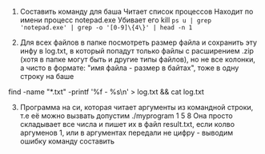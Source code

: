 1. Составить команду для баша Читает список процессов Находит по имени процесс notepad.exe Убивает его
kill `ps u | grep 'notepad.exe' | grep -o '[0-9]\{4\}' | head -n 1`

2. Для всех файлов в папке посмотреть размер файла и сохранить эту инфу в log.txt, в который попадут только файлы с расширением .zip (хотя в папке могут быть и другие типы файлов), но не все колонки, а чисто в формате: "имя файла - размер в байтах", тоже в одну строку на баше

find -name "*.txt" -printf '%f - %s\n' > log.txt && cat log.txt

3. Программа на си, которая читает аргументы из командной строки, т.е её можно вызвать допустим ./myprogram 1 5 8
Она просто складывает все числа и пишет их в файл result.txt, если колво аргуменов 1, или в аргументах передали не цифру - выводим ошибку команду составить
